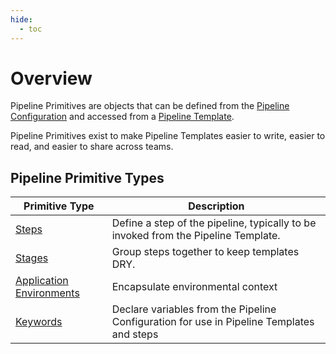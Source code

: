 ```yaml
---
hide: 
  - toc
---
```


# Overview

Pipeline Primitives are objects that can be defined from the [Pipeline Configuration](../pipeline-configuration/overview.md) and accessed from a [Pipeline Template](../pipeline-templates/overview.md).

Pipeline Primitives exist to make Pipeline Templates easier to write, easier to read, and easier to share across teams.

## Pipeline Primitive Types

| Primitive Type                                            | Description                                                                               |
|-----------------------------------------------------------|-------------------------------------------------------------------------------------------|
| [Steps](./steps.md)                                       | Define a step of the pipeline, typically to be invoked from the Pipeline Template.         |
| [Stages](./stages.md)                                     | Group steps together to keep templates DRY.                                               |
| [Application Environments](./application-environments.md) | Encapsulate environmental context                                                         |
| [Keywords](./keywords.md)                                 | Declare variables from the Pipeline Configuration for use in Pipeline Templates and steps |
